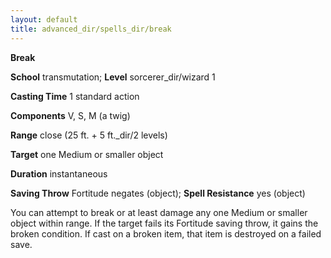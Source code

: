 ```yaml
---
layout: default
title: advanced_dir/spells_dir/break
---
```

 **Break**

**School** transmutation; **Level** sorcerer_dir/wizard 1

**Casting Time** 1 standard action

**Components** V, S, M (a twig)

**Range** close (25 ft. + 5 ft._dir/2 levels)

**Target** one Medium or smaller object

**Duration** instantaneous

**Saving Throw** Fortitude negates (object); **Spell Resistance** yes (object)

You can attempt to break or at least damage any one Medium or smaller object within range. If the target fails its Fortitude saving throw, it gains the broken condition. If cast on a broken item, that item is destroyed on a failed save.

